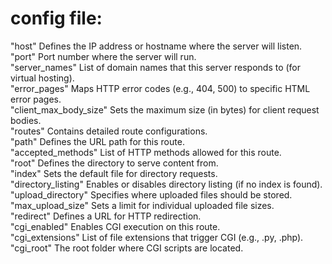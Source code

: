 # config file:  

"host"	Defines the IP address or hostname where the server will listen.  
"port"	Port number where the server will run.  
"server_names"	List of domain names that this server responds to (for virtual hosting).  
"error_pages"	Maps HTTP error codes (e.g., 404, 500) to specific HTML error pages.  
"client_max_body_size"	Sets the maximum size (in bytes) for client request bodies.  
"routes"	Contains detailed route configurations.  
"path"	Defines the URL path for this route.  
"accepted_methods"	List of HTTP methods allowed for this route.  
"root"	Defines the directory to serve content from.  
"index"	Sets the default file for directory requests.  
"directory_listing"	Enables or disables directory listing (if no index is found).  
"upload_directory"	Specifies where uploaded files should be stored.  
"max_upload_size"	Sets a limit for individual uploaded file sizes.  
"redirect"	Defines a URL for HTTP redirection.  
"cgi_enabled"	Enables CGI execution on this route.  
"cgi_extensions"	List of file extensions that trigger CGI (e.g., .py, .php).  
"cgi_root"	The root folder where CGI scripts are located.  
